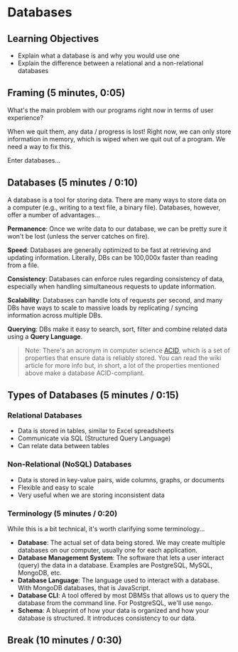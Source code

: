 # Databases

## Learning Objectives

- Explain what a database is and why you would use one
- Explain the difference between a relational and a non-relational databases

## Framing (5 minutes, 0:05)

What's the main problem with our programs right now in terms of user experience?

When we quit them, any data / progress is lost! Right now, we can only store information in memory, which is wiped when we quit out of a program. We need a way to fix this.

Enter databases...

## Databases (5 minutes / 0:10)

A database is a tool for storing data. There are many ways to store data on a computer (e.g., writing to a text file, a binary file). Databases, however, offer a number of advantages...

**Permanence**: Once we write data to our database, we can be pretty sure it
won't be lost (unless the server catches on fire).

**Speed**: Databases are generally optimized to be fast at retrieving and updating information. Literally, DBs can be 100,000x faster than reading from a file.

**Consistency**: Databases can enforce rules regarding consistency of data, especially when handling simultaneous requests to update information.

**Scalability**: Databases can handle lots of requests per second, and many DBs have ways to scale to massive loads by replicating / syncing information across multiple DBs.

**Querying**: DBs make it easy to search, sort, filter and combine related data using a **Query Language**.

> Note: There's an acronym in computer science [ACID](https://en.wikipedia.org/wiki/ACID), which is a set of properties that ensure data is reliably stored. You can read the wiki article for more info but, in short, a lot of the properties mentioned above make a database ACID-compliant.

## Types of Databases (5 minutes / 0:15)

### Relational Databases

- Data is stored in tables, similar to Excel spreadsheets
- Communicate via SQL (Structured Query Language)
- Can relate data between tables

### Non-Relational (NoSQL) Databases

- Data is stored in key-value pairs, wide columns, graphs, or documents
- Flexible and easy to scale
- Very useful when we are storing inconsistent data

### Terminology (5 minutes / 0:20)

While this is a bit technical, it's worth clarifying some terminology...

* **Database**: The actual set of data being stored. We may create multiple databases on our computer, usually one for each application.
* **Database Management System**: The software that lets a user interact (query) the data in a database. Examples are PostgreSQL, MySQL, MongoDB, etc.
* **Database Language**: The language used to interact with a database. With MongoDB databases, that is JavaScript.
* **Database CLI**: A tool offered by most DBMSs that allows us to query the database from the command line. For PostgreSQL, we'll use `mongo`.
* **Schema**: A blueprint of how your data is organized and how your database is structured. It introduces consistency to our data.

## Break (10 minutes / 0:30)
